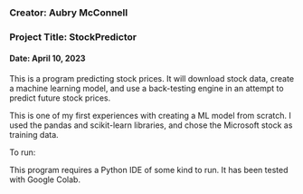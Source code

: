 ### Creator: Aubry McConnell

### Project Title: StockPredictor

#### Date: April 10, 2023

This is a program predicting stock prices. It will download stock data, create a machine learning model, and use a back-testing engine in an attempt to predict future stock prices.

This is one of my first experiences with creating a ML model from scratch. I used the pandas and scikit-learn libraries, and chose the Microsoft stock as training data.

To run:

This program requires a Python IDE of some kind to run. It has been tested with Google Colab.
